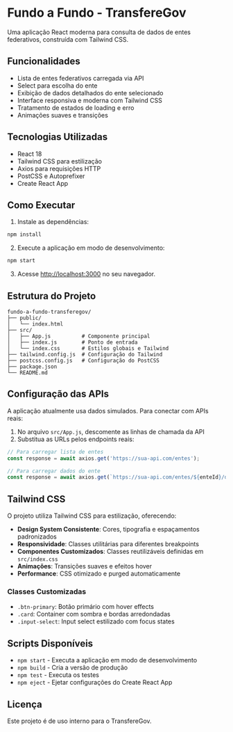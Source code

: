 # Fundo a Fundo - TransfereGov

Uma aplicação React moderna para consulta de dados de entes federativos, construída com Tailwind CSS.

## Funcionalidades

- Lista de entes federativos carregada via API
- Select para escolha do ente
- Exibição de dados detalhados do ente selecionado
- Interface responsiva e moderna com Tailwind CSS
- Tratamento de estados de loading e erro
- Animações suaves e transições

## Tecnologias Utilizadas

- React 18
- Tailwind CSS para estilização
- Axios para requisições HTTP
- PostCSS e Autoprefixer
- Create React App

## Como Executar

1. Instale as dependências:
```bash
npm install
```

2. Execute a aplicação em modo de desenvolvimento:
```bash
npm start
```

3. Acesse [http://localhost:3000](http://localhost:3000) no seu navegador.

## Estrutura do Projeto

```
fundo-a-fundo-transferegov/
├── public/
│   └── index.html
├── src/
│   ├── App.js          # Componente principal
│   ├── index.js        # Ponto de entrada
│   └── index.css       # Estilos globais e Tailwind
├── tailwind.config.js  # Configuração do Tailwind
├── postcss.config.js   # Configuração do PostCSS
├── package.json
└── README.md
```

## Configuração das APIs

A aplicação atualmente usa dados simulados. Para conectar com APIs reais:

1. No arquivo `src/App.js`, descomente as linhas de chamada da API
2. Substitua as URLs pelos endpoints reais:

```javascript
// Para carregar lista de entes
const response = await axios.get('https://sua-api.com/entes');

// Para carregar dados do ente
const response = await axios.get(`https://sua-api.com/entes/${enteId}/dados`);
```

## Tailwind CSS

O projeto utiliza Tailwind CSS para estilização, oferecendo:

- **Design System Consistente**: Cores, tipografia e espaçamentos padronizados
- **Responsividade**: Classes utilitárias para diferentes breakpoints
- **Componentes Customizados**: Classes reutilizáveis definidas em `src/index.css`
- **Animações**: Transições suaves e efeitos hover
- **Performance**: CSS otimizado e purged automaticamente

### Classes Customizadas

- `.btn-primary`: Botão primário com hover effects
- `.card`: Container com sombra e bordas arredondadas
- `.input-select`: Input select estilizado com focus states

## Scripts Disponíveis

- `npm start` - Executa a aplicação em modo de desenvolvimento
- `npm build` - Cria a versão de produção
- `npm test` - Executa os testes
- `npm eject` - Ejetar configurações do Create React App

## Licença

Este projeto é de uso interno para o TransfereGov. 